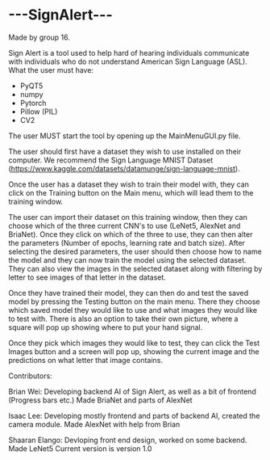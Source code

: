 # ---SignAlert---

Made by group 16.

Sign Alert is a tool used to help hard of hearing individuals communicate with individuals who do not understand American Sign Language (ASL).
What the user must have:
- PyQT5
- numpy
- Pytorch
- Pillow (PIL)
- CV2

The user MUST start the tool by opening up the MainMenuGUI.py file.

The user should first have a dataset they wish to use installed on their computer.
We recommend the Sign Language MNIST Dataset (https://www.kaggle.com/datasets/datamunge/sign-language-mnist).

Once the user has a dataset they wish to train their model with, they can click on the Training button on the Main menu, which will lead them to the training window.

The user can import their dataset on this training window, then they can choose which of the three current CNN's to use (LeNet5, AlexNet and BriaNet). Once they click on which of the three to use, they can then alter the parameters (Number of epochs, learning rate and batch size).
After selecting the desired parameters, the user should then choose how to name the model and they can now train the model using the selected dataset. They can also view the images in the selected dataset along with filtering by letter to see images of that letter in the dataset.

Once they have trained their model, they can then do and test the saved model by pressing the Testing button on the main menu. There they choose which saved model they would like to use and what images they would like to test with. There is also an option to take their own picture, where a square will pop up showing where to put your hand signal.

Once they pick which images they would like to test, they can click the Test Images button and a screen will pop up, showing the current image and the predictions on what letter that image contains.

Contributors:

Brian Wei: Developing backend AI of Sign Alert, as well as a bit of frontend (Progress bars etc.) Made BriaNet and parts of AlexNet

Isaac Lee: Developing mostly frontend and parts of backend AI, created the camera module. Made AlexNet with help from Brian

Shaaran Elango: Devloping front end design, worked on some backend. Made LeNet5
Current version is version 1.0
